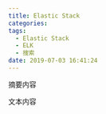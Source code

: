 ```yaml
---
title: Elastic Stack
categories:
tags:
  - Elastic Stack
  - ELK
  - 搜索
date: 2019-07-03 16:41:24
---
```


摘要内容

<!-- more -->

文本内容